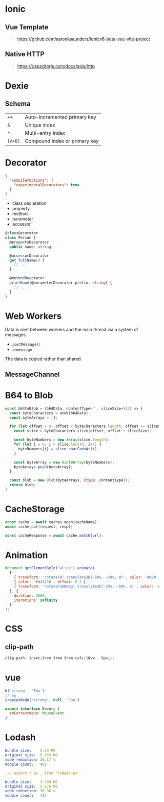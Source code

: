 # Ionic

##  Vue Template

><https://github.com/aaronksaunders/ionicv6-beta-vue-vite-project>

## Native HTTP

> <https://capacitorjs.com/docs/apis/http>

# Dexie

## Schema

|         |                               |
|---------|-------------------------------|
| `++`    | Auto-incremented primary key  |
| `&`     | Unique index                  |
| `*`     | Multi-entry index             |
| `[A+B]` | Compound index or primary key |

# Decorator

```json
{
  "compilerOptions": {
    "experimentalDecorators": true
  }
}
```

- class declaration
- property
- method
- parameter
- accessor

```ts
@classDecorator
class Person {
  @propertyDecorator
  public name: string;

  @accessorDecorator
  get fullName() {
    // ...
  }

  @methodDecorator
  printName(@parameterDecorator prefix: string) {
    // ...
  }
}
```

# Web Workers

Data is sent between workers and the main thread via a system of messages.

- `postMessage()`
- `onmessage`

The data is copied rather than shared.

## MessageChannel

# B64 to Blob

```js
const b64toBlob = (b64Data, contentType='', sliceSize=512) => {
  const byteCharacters = atob(b64Data);
  const byteArrays = [];

  for (let offset = 0; offset < byteCharacters.length; offset += sliceSize) {
    const slice = byteCharacters.slice(offset, offset + sliceSize);

    const byteNumbers = new Array(slice.length);
    for (let i = 0; i < slice.length; i++) {
      byteNumbers[i] = slice.charCodeAt(i);
    }

    const byteArray = new Uint8Array(byteNumbers);
    byteArrays.push(byteArray);
  }

  const blob = new Blob(byteArrays, {type: contentType});
  return blob;
}
```

# CacheStorage

```js
const cache = await caches.open(cacheName);
await cache.put(request, resp);

const cacheResponse = await cache.match(url);
```

# Animation

```js
document.getElementById("alice").animate(
  [
    { transform: 'rotate(0) translate3D(-50%, -50%, 0)', color: '#000' },
    { color: '#431236', offset: 0.3 },
    { transform: 'rotate(360deg) translate3D(-50%, -50%, 0)', color: '#000' }
  ], {
    duration: 3000,
    iterations: Infinity
  }
);

```

# CSS

## clip-path

```css
clip-path: inset(1rem 3rem 3rem calc(10vw - 5px));
```

# vue

```js
h('strong', 'Foo')
// eq
createVNode('strong', null, 'Foo')
```


```js
export interface Events {
  onContextmenu: MouseEvent
}
```


# Lodash

```yml
bundle size:    3.29 MB
original size:  5.155 MB
code reduction: 36.17 %
module count:   402

--- export * as _ from 'lodash-es'

bundle size:    3.309 MB
original size:  5.176 MB
code reduction: 36.06 %
module count:   435
```